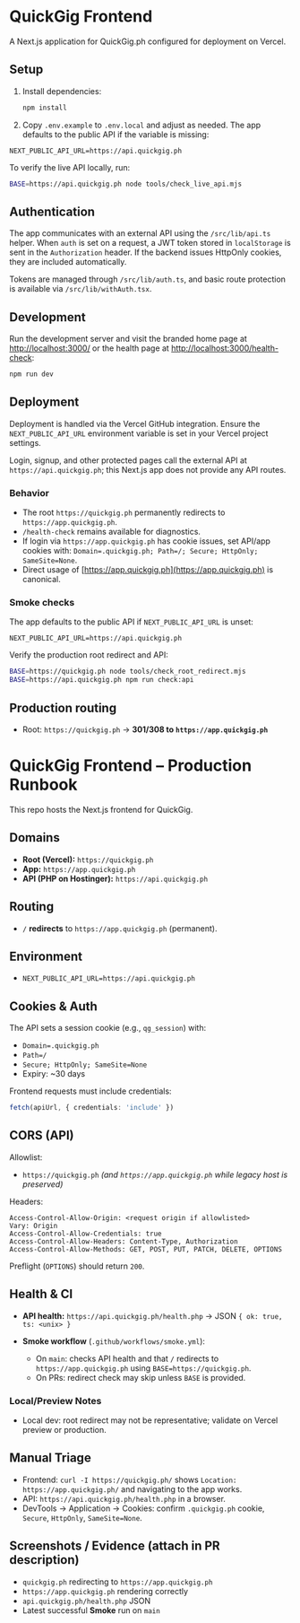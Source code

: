 # QuickGig Frontend

A Next.js application for QuickGig.ph configured for deployment on Vercel.

## Setup

1. Install dependencies:
   ```bash
   npm install
   ```
2. Copy `.env.example` to `.env.local` and adjust as needed. The app
 defaults to the public API if the variable is missing:
  ```env
  NEXT_PUBLIC_API_URL=https://api.quickgig.ph
  ```

To verify the live API locally, run:

```bash
BASE=https://api.quickgig.ph node tools/check_live_api.mjs
```

## Authentication

The app communicates with an external API using the `/src/lib/api.ts` helper. When `auth` is set on a request, a JWT token stored in `localStorage` is sent in the `Authorization` header. If the backend issues HttpOnly cookies, they are included automatically.

Tokens are managed through `/src/lib/auth.ts`, and basic route protection is available via `/src/lib/withAuth.tsx`.

## Development

Run the development server and visit the branded home page at
[http://localhost:3000/](http://localhost:3000/) or the health page at
[http://localhost:3000/health-check](http://localhost:3000/health-check):

```bash
npm run dev
```

## Deployment

Deployment is handled via the Vercel GitHub integration. Ensure the
`NEXT_PUBLIC_API_URL` environment variable is set in your Vercel project
settings.

Login, signup, and other protected pages call the external API at
`https://api.quickgig.ph`; this Next.js app does not provide any API routes.

### Behavior

* The root `https://quickgig.ph` permanently redirects to `https://app.quickgig.ph`.
* `/health-check` remains available for diagnostics.
* If login via `https://app.quickgig.ph` has cookie issues, set API/app cookies with:
  `Domain=.quickgig.ph; Path=/; Secure; HttpOnly; SameSite=None`.
* Direct usage of [https://app.quickgig.ph](https://app.quickgig.ph) is canonical.

### Smoke checks

The app defaults to the public API if `NEXT_PUBLIC_API_URL` is unset:

```env
NEXT_PUBLIC_API_URL=https://api.quickgig.ph
```

Verify the production root redirect and API:

```bash
BASE=https://quickgig.ph node tools/check_root_redirect.mjs
BASE=https://api.quickgig.ph npm run check:api
```

## Production routing
- Root: `https://quickgig.ph` → **301/308 to `https://app.quickgig.ph`**

# QuickGig Frontend – Production Runbook

This repo hosts the Next.js frontend for QuickGig.

## Domains
- **Root (Vercel):** `https://quickgig.ph`
- **App:** `https://app.quickgig.ph`
- **API (PHP on Hostinger):** `https://api.quickgig.ph`

## Routing
- `/` **redirects** to `https://app.quickgig.ph` (permanent).

## Environment
- `NEXT_PUBLIC_API_URL=https://api.quickgig.ph`

## Cookies & Auth
The API sets a session cookie (e.g., `qg_session`) with:
- `Domain=.quickgig.ph`
- `Path=/`
- `Secure; HttpOnly; SameSite=None`
- Expiry: ~30 days

Frontend requests must include credentials:
```ts
fetch(apiUrl, { credentials: 'include' })
```

## CORS (API)

Allowlist:

* `https://quickgig.ph` *(and `https://app.quickgig.ph` while legacy host is preserved)*

Headers:

```
Access-Control-Allow-Origin: <request origin if allowlisted>
Vary: Origin
Access-Control-Allow-Credentials: true
Access-Control-Allow-Headers: Content-Type, Authorization
Access-Control-Allow-Methods: GET, POST, PUT, PATCH, DELETE, OPTIONS
```

Preflight (`OPTIONS`) should return `200`.

## Health & CI

* **API health:** `https://api.quickgig.ph/health.php` → JSON `{ ok: true, ts: <unix> }`
* **Smoke workflow** (`.github/workflows/smoke.yml`):

  * On `main`: checks API health and that `/` redirects to `https://app.quickgig.ph` using `BASE=https://quickgig.ph`.
  * On PRs: redirect check may skip unless `BASE` is provided.

### Local/Preview Notes

* Local dev: root redirect may not be representative; validate on Vercel preview or production.

## Manual Triage

* Frontend: `curl -I https://quickgig.ph/` shows `Location: https://app.quickgig.ph/` and navigating to the app works.
* API: `https://api.quickgig.ph/health.php` in a browser.
* DevTools → Application → Cookies: confirm `.quickgig.ph` cookie, `Secure`, `HttpOnly`, `SameSite=None`.

## Screenshots / Evidence (attach in PR description)

* `quickgig.ph` redirecting to `https://app.quickgig.ph`
* `https://app.quickgig.ph` rendering correctly
* `api.quickgig.ph/health.php` JSON
* Latest successful **Smoke** run on `main`


